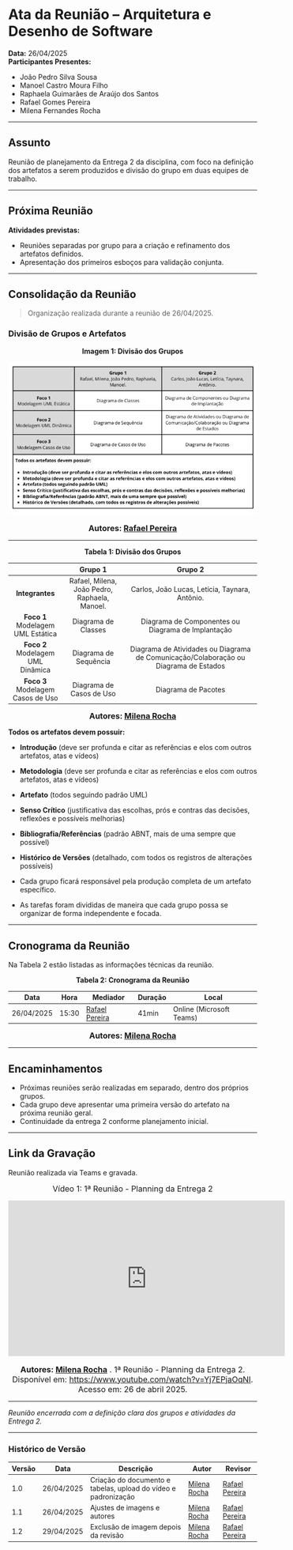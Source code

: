 # Ata da Reunião – Arquitetura e Desenho de Software

**Data:** 26/04/2025  
**Participantes Presentes:**
- João Pedro Silva Sousa  
- Manoel Castro Moura Filho  
- Raphaela Guimarães de Araújo dos Santos  
- Rafael Gomes Pereira  
- Milena Fernandes Rocha  

---

## Assunto

Reunião de planejamento da Entrega 2 da disciplina, com foco na definição dos artefatos a serem produzidos e divisão do grupo em duas equipes de trabalho.

---

## Próxima Reunião

**Atividades previstas:**
- Reuniões separadas por grupo para a criação e refinamento dos artefatos definidos.  
- Apresentação dos primeiros esboços para validação conjunta.

---

## Consolidação da Reunião

> Organização realizada durante a reunião de 26/04/2025.

### Divisão de Grupos e Artefatos

<div style="text-align: center">

**Imagem 1: Divisão dos Grupos**

![Divisão do grupos](./assets/divisao.jpg)
<font size="3"><p style="text-align: center"><b>Autores: [Rafael Pereira](https://github.com/rafgpereira)</b></p></font>

</div>

---

<div style="text-align: center">

**Tabela 1: Divisão dos Grupos**


|                       | **Grupo 1** | **Grupo 2** |
|-----------------------|-------------|-------------|
| **Integrantes**       | Rafael, Milena, João Pedro, Raphaela, Manoel. | Carlos, João Lucas, Letícia, Taynara, Antônio. |
| **Foco 1**<br>Modelagem UML Estática | Diagrama de Classes | Diagrama de Componentes ou Diagrama de Implantação |
| **Foco 2**<br>Modelagem UML Dinâmica | Diagrama de Sequência | Diagrama de Atividades ou Diagrama de Comunicação/Colaboração ou Diagrama de Estados |
| **Foco 3**<br>Modelagem Casos de Uso | Diagrama de Casos de Uso | Diagrama de Pacotes |

<font size="3"><p style="text-align: center"><b>Autores: [Milena Rocha](https://github.com/MilenaFRocha)</b></p></font>

</div>

**Todos os artefatos devem possuir:**

- **Introdução** (deve ser profunda e citar as referências e elos com outros artefatos, atas e vídeos)
- **Metodologia** (deve ser profunda e citar as referências e elos com outros artefatos, atas e vídeos)
- **Artefato** (todos seguindo padrão UML)
- **Senso Crítico** (justificativa das escolhas, prós e contras das decisões, reflexões e possíveis melhorias)
- **Bibliografia/Referências** (padrão ABNT, mais de uma sempre que possível)
- **Histórico de Versões** (detalhado, com todos os registros de alterações possíveis)

- Cada grupo ficará responsável pela produção completa de um artefato específico.
- As tarefas foram divididas de maneira que cada grupo possa se organizar de forma independente e focada.

---

## Cronograma da Reunião

Na Tabela 2 estão listadas as informações técnicas da reunião.

<div align="center">

**Tabela 2: Cronograma da Reunião**

| Data       | Hora  | Mediador              | Duração | Local                  |
|------------|-------|------------------------|---------|------------------------|
| 26/04/2025 | 15:30 | [Rafael Pereira](https://github.com/rafgpereira) | 41min    | Online (Microsoft Teams) |

<font size="3"><p style="text-align: center"><b>Autores: [Milena Rocha](https://github.com/MilenaFRocha)</b></p></font>

</div>

---

## Encaminhamentos
- Próximas reuniões serão realizadas em separado, dentro dos próprios grupos.  
- Cada grupo deve apresentar uma primeira versão do artefato na próxima reunião geral.  
- Continuidade da entrega 2 conforme planejamento inicial.

---

## Link da Gravação

Reunião realizada via Teams e gravada. 

<div style="text-align: center">

<font size="3"><p style="text-align: center">Vídeo 1: 1ª Reunião - Planning da Entrega 2</p></font>
<iframe width="560" height="315" src="https://www.youtube.com/embed/Yj7EPjaOqNI?si=FXz1bI_4F4TF_H7w" title="YouTube video player" frameborder="0" allow="accelerometer; autoplay; clipboard-write; encrypted-media; gyroscope; picture-in-picture; web-share" referrerpolicy="strict-origin-when-cross-origin" allowfullscreen></iframe>

<font size="3"><p style="text-align: center"><b>Autores: [Milena Rocha](https://github.com/MilenaFRocha)</b> . 1ª Reunião - Planning da Entrega 2. Disponível em: <a href="https://www.youtube.com/watch?v=Yj7EPjaOqNI">https://www.youtube.com/watch?v=Yj7EPjaOqNI</a>. Acesso em: 26 de abril 2025.</p></font>

</div>

---

_Reunião encerrada com a definição clara dos grupos e atividades da Entrega 2._

---

### Histórico de Versão

| Versão | Data       | Descrição                                      | Autor               | Revisor            |
|--------|------------|------------------------------------------------|---------------------|--------------------|
| 1.0    | 26/04/2025 | Criação do documento e tabelas, upload do vídeo e padronização | [Milena Rocha](https://github.com/milenafrocha)          | [Rafael Pereira](https://github.com/rafgpereira)  |
| 1.1    | 26/04/2025 | Ajustes de imagens e autores | [Milena Rocha](https://github.com/milenafrocha)          | [Rafael Pereira](https://github.com/rafgpereira)  |
| 1.2    | 29/04/2025 | Exclusão de imagem depois da revisão | [Milena Rocha](https://github.com/milenafrocha)          | [Rafael Pereira](https://github.com/rafgpereira)  |
